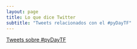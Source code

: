 ```yaml
---
layout: page
title: Lo que dice Twitter
subtitle: "Tweets relacionados con el #pyDayTF"
---
```


<div class="text-center">
<a class="twitter-timeline"  href="https://twitter.com/hashtag/pyDayTF" data-widget-id="832638868637642752">Tweets sobre #pyDayTF</a>
<script>!function(d,s,id){var js,fjs=d.getElementsByTagName(s)[0],p=/^http:/.test(d.location)?'http':'https';if(!d.getElementById(id)){js=d.createElement(s);js.id=id;js.src=p+"://platform.twitter.com/widgets.js";fjs.parentNode.insertBefore(js,fjs);}}(document,"script","twitter-wjs");</script>
</div>

